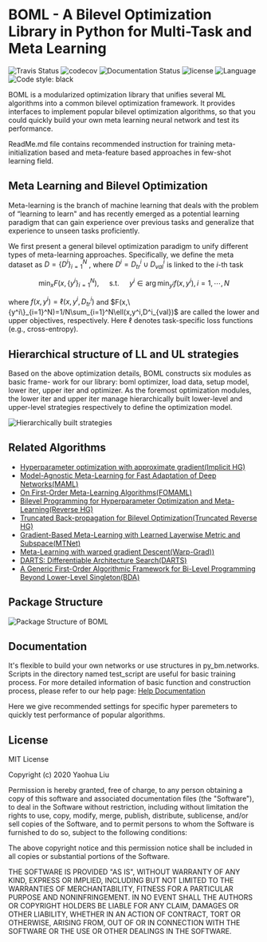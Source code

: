 
# BOML - A Bilevel Optimization Library in Python for Multi-Task and Meta Learning
![Travis Status](https://travis-ci.com/dut-media-lab/BOML.svg?branch=master)
![codecov](https://codecov.io/gh/dut-media-lab/BOML/branch/master/graph/badge.svg)
![Documentation Status](https://readthedocs.org/projects/pybml/badge/?version=latest)
![license](https://img.shields.io/badge/license-MIT-000000.svg)
![Language](https://img.shields.io/github/languages/top/dut-media-lab/BOML)
![Code style: black](https://img.shields.io/badge/code%20style-black-000000.svg)


BOML is a modularized optimization library that unifies several ML algorithms into a common bilevel optimization framework. It provides interfaces to implement popular bilevel optimization algorithms, so that you could quickly build your own meta learning neural network and test its performance.

ReadMe.md file contains recommended instruction for training meta-initialization based and meta-feature based approaches in few-shot learning field.

## Meta Learning and Bilevel Optimization

Meta-learning is the branch of machine learning that deals with the problem of “learning to learn" and has recently emerged as a potential learning paradigm that can gain experience over previous tasks and generalize that experience to unseen tasks proficiently.

We first present a general bilevel optimization paradigm to unify different types of meta-learning approaches. Specifically, we define the meta dataset as $D=\{ D^i \}_{i=1}^N$ , where $D^i = D_{tr}^i \cup D_{val}^i$ is linked to the $i$-th task 


$$\min _{x} F\left(x,\left\{y^{i}\right\}_{i=1}^{N}\right), \quad \text { s.t. } \quad y^{i} \in \arg \min _{y^{i}} f\left(x, y^{i}\right), i=1, \cdots, N$$

where $f(x,y^i)=\ell(x,y^i,D^i_{tr})$ and $F(x,\{y^i\}_{i=1}^N)=1/N\sum_{i=1}^N\ell(x,y^i,D^i_{val})$ are called the lower and upper objectives, respectively. Here $\ell$ denotes task-specific loss functions (e.g., cross-entropy).

## Hierarchical structure of LL and UL strategies
Based on the above optimization details, BOML constructs six modules as basic frame-
work for our library: boml optimizer, load data, setup model, lower iter, upper iter
and optimizer. As the foremost optimization modules, the lower iter and upper iter
manage hierarchically built lower-level and upper-level strategies respectively to define the optimization model.

![Hierarchically built strategies](https://github.com/dut-media-lab/BOML/blob/master/figures/p1.png)

## Related Algorithms 

   - [Hyperparameter optimization with approximate gradient(Implicit HG)](https://arxiv.org/abs/1602.02355)
   - [Model-Agnostic Meta-Learning for Fast Adaptation of Deep Networks(MAML)](https://arxiv.org/abs/1703.03400)
   - [On First-Order Meta-Learning Algorithms(FOMAML)](https://arxiv.org/abs/1803.02999)
   - [Bilevel Programming for Hyperparameter Optimization and Meta-Learning(Reverse HG)](http://export.arxiv.org/pdf/1806.04910)
   - [Truncated Back-propagation for Bilevel Optimization(Truncated Reverse HG)](https://arxiv.org/pdf/1810.10667.pdf)
   - [Gradient-Based Meta-Learning with Learned Layerwise Metric and Subspace(MTNet)](http://proceedings.mlr.press/v80/lee18a/lee18a.pdf)
   - [Meta-Learning with warped gradient Descent(Warp-Grad))](https://arxiv.org/abs/1909.00025)
   - [DARTS: Differentiable Architecture Search(DARTS)](https://arxiv.org/pdf/1806.09055.pdf)
   - [A Generic First-Order Algorithmic Framework for Bi-Level Programming Beyond Lower-Level Singleton(BDA)](https://arxiv.org/pdf/2006.04045.pdf)

## Package Structure
![Package Structure of BOML](https://github.com/dut-media-lab/BOML/blob/master/figures/p2.png)

## Documentation 

It's flexible to build your own networks or use structures in py_bm.networks. Scripts in the directory named test_script are useful for basic training process.
For more detailed information of basic function and construction process, please refer to our help page: [Help Documentation](https://bmlsoc.github.io/BOML/)

Here we give recommended settings for specific hyper paremeters to quickly test performance of popular algorithms.

## License

MIT License

Copyright (c) 2020 Yaohua Liu

Permission is hereby granted, free of charge, to any person obtaining a copy
of this software and associated documentation files (the "Software"), to deal
in the Software without restriction, including without limitation the rights
to use, copy, modify, merge, publish, distribute, sublicense, and/or sell
copies of the Software, and to permit persons to whom the Software is
furnished to do so, subject to the following conditions:

The above copyright notice and this permission notice shall be included in all
copies or substantial portions of the Software.

THE SOFTWARE IS PROVIDED "AS IS", WITHOUT WARRANTY OF ANY KIND, EXPRESS OR
IMPLIED, INCLUDING BUT NOT LIMITED TO THE WARRANTIES OF MERCHANTABILITY,
FITNESS FOR A PARTICULAR PURPOSE AND NONINFRINGEMENT. IN NO EVENT SHALL THE
AUTHORS OR COPYRIGHT HOLDERS BE LIABLE FOR ANY CLAIM, DAMAGES OR OTHER
LIABILITY, WHETHER IN AN ACTION OF CONTRACT, TORT OR OTHERWISE, ARISING FROM,
OUT OF OR IN CONNECTION WITH THE SOFTWARE OR THE USE OR OTHER DEALINGS IN THE
SOFTWARE.



